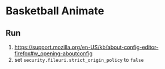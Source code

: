 # Basketball Animate

## Run

1. https://support.mozilla.org/en-US/kb/about-config-editor-firefox#w_opening-aboutconfig
2. set `security.fileuri.strict_origin_policy` to `false`
